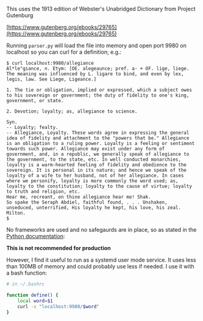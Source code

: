 This uses the 1913 edition of Webster's Unabridged Dictionary from Project Gutenburg

[https://www.gutenberg.org/ebooks/29765](https://www.gutenberg.org/ebooks/29765)

Running `parser.py` will load the file into memory and open port 9980 on localhost so you
can curl for a definition; e.g.:

```
$ curl localhost:9980/allegiance
Al*le"giance, n. Etym: [OE. alegeaunce; pref. a- + OF. lige, liege.
The meaning was influenced by L. ligare to bind, and even by lex,
legis, law. See Liege, Ligeance.]

1. The tie or obligation, implied or expressed, which a subject owes
to his sovereign or government; the duty of fidelity to one's king,
government, or state.

2. Devotion; loyalty; as, allegiance to science.

Syn.
-- Loyalty; fealty.
-- Allegiance, Loyalty. These words agree in expressing the general
idea of fidelity and attachment to the "powers that be." Allegiance
is an obligation to a ruling power. Loyalty is a feeling or sentiment
towards such power. Allegiance may exist under any form of
government, and, in a republic, we generally speak of allegiance to
the government, to the state, etc. In well conducted monarchies,
loyalty is a warm-hearted feeling of fidelity and obedience to the
sovereign. It is personal in its nature; and hence we speak of the
loyalty of a wife to her husband, not of her allegiance. In cases
where we personify, loyalty is more commonly the word used; as,
loyalty to the constitution; loyalty to the cause of virtue; loyalty
to truth and religion, etc.
Hear me, recreant, on thine allegiance hear me! Shak.
So spake the Seraph Abdiel, faithful found, . . . Unshaken,
unseduced, unterrified, His loyalty he kept, his love, his zeal.
Milton.
$
```

No frameworks are used and no safegaurds are in place, so as stated in the
[Python documentation](https://docs.python.org/3/library/http.server.html):

__This is not recommended for production__

However, I find it useful to run as a systemd user mode service. It uses
less than 100MB of memory and could probably use less if needed. I use
it with a bash function:

```bash
# in ~/.bashrc

function define() {
    local word=$1
    curl -s "localhost:9980/$word"
}
```
